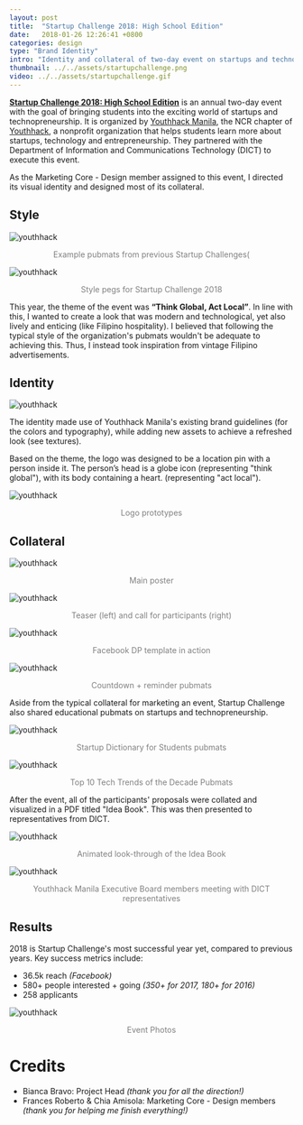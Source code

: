 ```yaml
---
layout: post
title:  "Startup Challenge 2018: High School Edition"
date:   2018-01-26 12:26:41 +0800
categories: design
type: "Brand Identity"
intro: "Identity and collateral of two-day event on startups and technopreneurship for the youth"
thumbnail: ../../assets/startupchallenge.png
video: ../../assets/startupchallenge.gif
---
```


**[Startup Challenge 2018: High School Edition](https://www.facebook.com/events/dict-youthhack-mnl-startup-challenge-2018-high-school-edition/358278664584510/)** is an annual two-day event with the goal of bringing students into the exciting world of startups and technopreneurship. It is organized by [Youthhack Manila](https://www.facebook.com/YouthHackMNL/), the NCR chapter of [Youthhack](https://youthhack.net/), a nonprofit organization that helps students learn more about startups, technology and entrepreneurship. They partnered with the Department of Information and Communications Technology (DICT) to execute this event.

As the Marketing Core - Design member assigned to this event, I directed its visual identity and designed most of its collateral.

## Style

![youthhack](../../assets/oldpubs.png)
<p style="text-align:center;color:grey;">Example pubmats from previous Startup Challenges(</p>

![youthhack](../../assets/pegs.png)
<p style="text-align:center;color:grey;">Style pegs for Startup Challenge 2018</p>

This year, the theme of the event was **“Think Global, Act Local”**. In line with this, I wanted to create a look that was modern and technological, yet also lively and enticing (like Filipino hospitality). I believed that following the typical style of the organization's pubmats wouldn't be adequate to achieving this. Thus, I instead took inspiration from vintage Filipino advertisements. 

## Identity

![youthhack](../../assets/startupchallengeidentity.png)

The identity made use of Youthhack Manila's existing brand guidelines (for the colors and typography), while adding new assets to achieve a refreshed look  (see textures).

Based on the theme, the logo was designed to be a location pin with a person inside it. The person’s head is a globe icon (representing "think global"), with its body containing a heart.​​​​​ (representing "act local").​ ​

![youthhack](../../assets/options.png)
<p style="text-align:center;color:grey;">Logo prototypes</p>


## Collateral

![youthhack](../../assets/yh1.png)
<p style="text-align:center;color:grey;">Main poster</p>

![youthhack](../../assets/startupchallengegifs.gif)
<p style="text-align:center;color:grey;">Teaser (left) and call for participants (right)</p>

![youthhack](../../assets/startupchallengedps.png)
<p style="text-align:center;color:grey;">Facebook DP template in action</p>

![youthhack](../../assets/reminderpubs.gif)
<p style="text-align:center;color:grey;">Countdown + reminder pubmats</p>

Aside from the typical collateral for marketing an event, Startup Challenge also shared educational pubmats on startups and technopreneurship. 

![youthhack](../../assets/dictionary.png)
<p style="text-align:center;color:grey;">Startup Dictionary for Students pubmats</p>

![youthhack](../../assets/techtrends.png)
<p style="text-align:center;color:grey;">Top 10 Tech Trends of the Decade Pubmats</p>

After the event, all of the participants' proposals were collated and visualized in a PDF titled "Idea Book". This was then presented to representatives from DICT. 

![youthhack](../../assets/ideabook.gif)
<p style="text-align:center;color:grey;">Animated look-through of the Idea Book</p>


![youthhack](../../assets/dict.png)
<p style="text-align:center;color:grey;">Youthhack Manila Executive Board members meeting with DICT representatives</p>

## Results
2018 is Startup Challenge's most successful year yet, compared to previous years. Key success metrics include:
- 36.5k reach *(Facebook)*
- 580+ people interested + going *(350+ for 2017, 180+ for 2016)*
- 258 applicants

![youthhack](../../assets/startupchallengepics.png)
<p style="text-align:center;color:grey;">Event Photos</p>

# Credits
- Bianca Bravo: Project Head *(thank you for all the direction!)*
- Frances Roberto & Chia Amisola: Marketing Core - Design members *(thank you for helping me finish everything!)*


